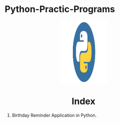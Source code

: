 # Python-Practic-Programs
<p align="center"> <img src="Python.png" alt="Python" width="150" height="200"/> </p>
<h1 align="center"> Index </h1>

1) Birthday Reminder Application in Python.
